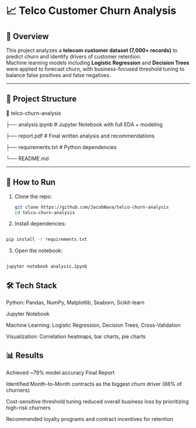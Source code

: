 # 📈 Telco Customer Churn Analysis

## 📌 Overview
This project analyzes a **telecom customer dataset (7,000+ records)** to predict churn and identify drivers of customer retention.  
Machine learning models including **Logistic Regression** and **Decision Trees** were applied to forecast churn, with business-focused threshold tuning to balance false positives and false negatives.

---

## 📂 Project Structure
📂 telco-churn-analysis

├── analysis.ipynb # Jupyter Notebook with full EDA + modeling

├── report.pdf # Final written analysis and recommendations

├── requirements.txt # Python dependencies

└── README.md

---

## 🚀 How to Run
1. Clone the repo:
   ```bash
   git clone https://github.com/JacobNava/telco-churn-analysis
   cd telco-churn-analysis
     ```
2. Install dependencies:

  ```bash

pip install -r requirements.txt
  ```

3. Open the notebook:

  ```bash

jupyter notebook analysis.ipynb
  ```

## 🛠️ Tech Stack
Python: Pandas, NumPy, Matplotlib, Seaborn, Scikit-learn

Jupyter Notebook

Machine Learning: Logistic Regression, Decision Trees, Cross-Validation

Visualization: Correlation heatmaps, bar charts, pie charts

## 📊 Results
Achieved ~79% model accuracy
Final Report


Identified Month-to-Month contracts as the biggest churn driver (88% of churners)

Cost-sensitive threshold tuning reduced overall business loss by prioritizing high-risk churners

Recommended loyalty programs and contract incentives for retention
